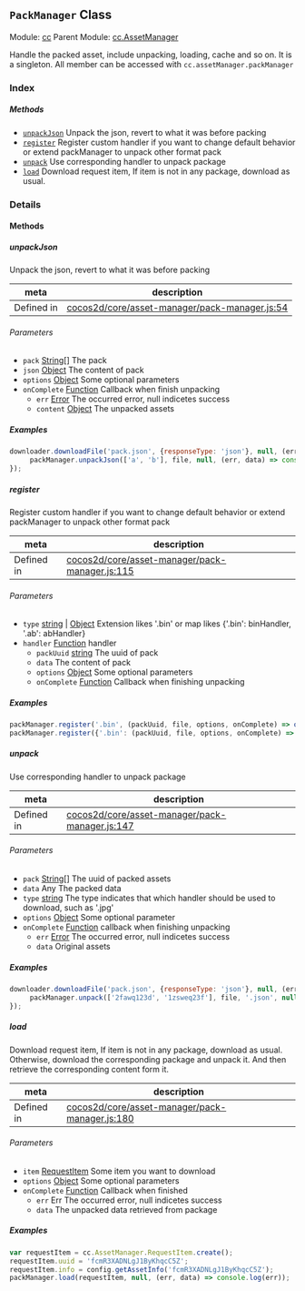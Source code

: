 ## `PackManager` Class



Module: [cc](../modules/cc.md)
Parent Module: [cc.AssetManager](../modules/cc.AssetManager.md)


Handle the packed asset, include unpacking, loading, cache and so on. It is a singleton. All member can be accessed with `cc.assetManager.packManager`



### Index



##### Methods

  - [`unpackJson`](#unpackjson) Unpack the json, revert to what it was before packing
  - [`register`](#register) Register custom handler if you want to change default behavior or extend packManager to unpack other format pack
  - [`unpack`](#unpack) Use corresponding handler to unpack package
  - [`load`](#load) Download request item, If item is not in any package, download as usual.



### Details




<!-- Method Block -->
#### Methods


##### unpackJson

Unpack the json, revert to what it was before packing

| meta | description |
|------|-------------|
| Defined in | [cocos2d/core/asset-manager/pack-manager.js:54](https://github.com/cocos-creator/engine/blob/f495398f4307775f0f733162e3d128d81e063063/cocos2d/core/asset-manager/pack-manager.js#L54) |

###### Parameters
- `pack` <a href="https://developer.mozilla.org/en/JavaScript/Reference/Global_Objects/String" class="crosslink external" target="_blank">String[]</a> The pack
- `json` <a href="https://developer.mozilla.org/en/JavaScript/Reference/Global_Objects/Object" class="crosslink external" target="_blank">Object</a> The content of pack
- `options` <a href="https://developer.mozilla.org/en/JavaScript/Reference/Global_Objects/Object" class="crosslink external" target="_blank">Object</a> Some optional parameters
- `onComplete` <a href="https://developer.mozilla.org/en/JavaScript/Reference/Global_Objects/Function" class="crosslink external" target="_blank">Function</a> Callback when finish unpacking
	- `err` <a href="https://developer.mozilla.org/en/JavaScript/Reference/Global_Objects/Error" class="crosslink external" target="_blank">Error</a> The occurred error, null indicetes success
	- `content` <a href="https://developer.mozilla.org/en/JavaScript/Reference/Global_Objects/Object" class="crosslink external" target="_blank">Object</a> The unpacked assets

##### Examples

```js
downloader.downloadFile('pack.json', {responseType: 'json'}, null, (err, file) => {
     packManager.unpackJson(['a', 'b'], file, null, (err, data) => console.log(err));
});
```

##### register

Register custom handler if you want to change default behavior or extend packManager to unpack other format pack

| meta | description |
|------|-------------|
| Defined in | [cocos2d/core/asset-manager/pack-manager.js:115](https://github.com/cocos-creator/engine/blob/f495398f4307775f0f733162e3d128d81e063063/cocos2d/core/asset-manager/pack-manager.js#L115) |

###### Parameters
- `type` <a href="https://developer.mozilla.org/en/JavaScript/Reference/Global_Objects/String" class="crosslink external" target="_blank">string</a> &#124; <a href="https://developer.mozilla.org/en/JavaScript/Reference/Global_Objects/Object" class="crosslink external" target="_blank">Object</a> Extension likes '.bin' or map likes {'.bin': binHandler, '.ab': abHandler}
- `handler` <a href="https://developer.mozilla.org/en/JavaScript/Reference/Global_Objects/Function" class="crosslink external" target="_blank">Function</a> handler
	- `packUuid` <a href="https://developer.mozilla.org/en/JavaScript/Reference/Global_Objects/String" class="crosslink external" target="_blank">string</a> The uuid of pack
	- `data`  The content of pack
	- `options` <a href="https://developer.mozilla.org/en/JavaScript/Reference/Global_Objects/Object" class="crosslink external" target="_blank">Object</a> Some optional parameters
	- `onComplete` <a href="https://developer.mozilla.org/en/JavaScript/Reference/Global_Objects/Function" class="crosslink external" target="_blank">Function</a> Callback when finishing unpacking

##### Examples

```js
packManager.register('.bin', (packUuid, file, options, onComplete) => onComplete(null, null));
packManager.register({'.bin': (packUuid, file, options, onComplete) => onComplete(null, null), '.ab': (packUuid, file, options, onComplete) => onComplete(null, null)});
```

##### unpack

Use corresponding handler to unpack package

| meta | description |
|------|-------------|
| Defined in | [cocos2d/core/asset-manager/pack-manager.js:147](https://github.com/cocos-creator/engine/blob/f495398f4307775f0f733162e3d128d81e063063/cocos2d/core/asset-manager/pack-manager.js#L147) |

###### Parameters
- `pack` <a href="https://developer.mozilla.org/en/JavaScript/Reference/Global_Objects/String" class="crosslink external" target="_blank">String[]</a> The uuid of packed assets
- `data` Any The packed data
- `type` <a href="https://developer.mozilla.org/en/JavaScript/Reference/Global_Objects/String" class="crosslink external" target="_blank">string</a> The type indicates that which handler should be used to download, such as '.jpg'
- `options` <a href="https://developer.mozilla.org/en/JavaScript/Reference/Global_Objects/Object" class="crosslink external" target="_blank">Object</a> Some optional parameter
- `onComplete` <a href="https://developer.mozilla.org/en/JavaScript/Reference/Global_Objects/Function" class="crosslink external" target="_blank">Function</a> callback when finishing unpacking
	- `err` <a href="https://developer.mozilla.org/en/JavaScript/Reference/Global_Objects/Error" class="crosslink external" target="_blank">Error</a> The occurred error, null indicetes success
	- `data`  Original assets

##### Examples

```js
downloader.downloadFile('pack.json', {responseType: 'json'}, null, (err, file) => {
     packManager.unpack(['2fawq123d', '1zsweq23f'], file, '.json', null, (err, data) => console.log(err));
});
```

##### load

Download request item, If item is not in any package, download as usual. Otherwise, download the corresponding package and unpack it.
And then retrieve the corresponding content form it.

| meta | description |
|------|-------------|
| Defined in | [cocos2d/core/asset-manager/pack-manager.js:180](https://github.com/cocos-creator/engine/blob/f495398f4307775f0f733162e3d128d81e063063/cocos2d/core/asset-manager/pack-manager.js#L180) |

###### Parameters
- `item` <a href="../classes/RequestItem.html" class="crosslink">RequestItem</a> Some item you want to download
- `options` <a href="https://developer.mozilla.org/en/JavaScript/Reference/Global_Objects/Object" class="crosslink external" target="_blank">Object</a> Some optional parameters
- `onComplete` <a href="https://developer.mozilla.org/en/JavaScript/Reference/Global_Objects/Function" class="crosslink external" target="_blank">Function</a> Callback when finished
	- `err` Err The occurred error, null indicetes success
	- `data`  The unpacked data retrieved from package

##### Examples

```js
var requestItem = cc.AssetManager.RequestItem.create();
requestItem.uuid = 'fcmR3XADNLgJ1ByKhqcC5Z';
requestItem.info = config.getAssetInfo('fcmR3XADNLgJ1ByKhqcC5Z');
packManager.load(requestItem, null, (err, data) => console.log(err));
```


